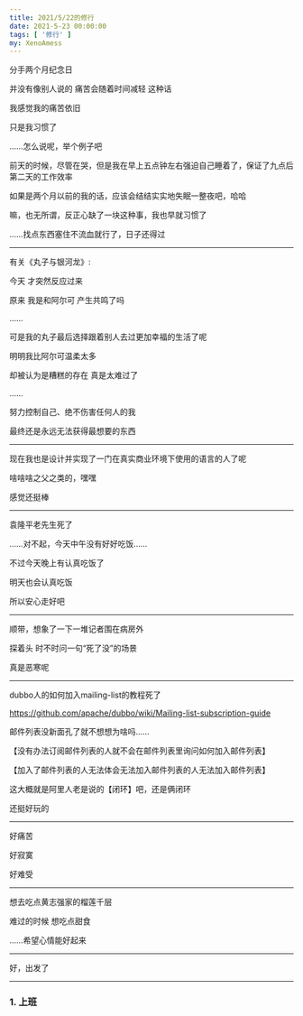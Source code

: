 ```yaml
---
title: 2021/5/22的修行
date: 2021-5-23 00:00:00
tags: [ '修行' ]
my: XenoAmess
---
```


分手两个月纪念日

并没有像别人说的 痛苦会随着时间减轻 这种话

我感觉我的痛苦依旧

只是我习惯了

……怎么说呢，举个例子吧

前天的时候，尽管在哭，但是我在早上五点钟左右强迫自己睡着了，保证了九点后第二天的工作效率

如果是两个月以前的我的话，应该会结结实实地失眠一整夜吧，哈哈

嘛，也无所谓，反正心缺了一块这种事，我也早就习惯了

……找点东西塞住不流血就行了，日子还得过

---

有关《丸子与银河龙》:

今天 才突然反应过来

原来 我是和阿尔可 产生共鸣了吗

……

可是我的丸子最后选择跟着别人去过更加幸福的生活了呢

明明我比阿尔可温柔太多

却被认为是糟糕的存在 真是太难过了

……

努力控制自己、绝不伤害任何人的我

最终还是永远无法获得最想要的东西

---

现在我也是设计并实现了一门在真实商业环境下使用的语言的人了呢

啥啥啥之父之类的，嘿嘿

感觉还挺棒

---

袁隆平老先生死了

……对不起，今天中午没有好好吃饭……

不过今天晚上有认真吃饭了

明天也会认真吃饭

所以安心走好吧

---

顺带，想象了一下一堆记者围在病房外

探着头 时不时问一句“死了没”的场景

真是恶寒呢

---

dubbo人的如何加入mailing-list的教程死了

https://github.com/apache/dubbo/wiki/Mailing-list-subscription-guide

邮件列表没新面孔了就不想想为啥吗……

【没有办法订阅邮件列表的人就不会在邮件列表里询问如何加入邮件列表】

【加入了邮件列表的人无法体会无法加入邮件列表的人无法加入邮件列表】

这大概就是阿里人老是说的【闭环】吧，还是俩闭环

还挺好玩的

---

好痛苦

好寂寞

好难受

---

想去吃点黄志强家的榴莲千层

难过的时候 想吃点甜食

……希望心情能好起来

---

好，出发了

---

### 1. 上班
